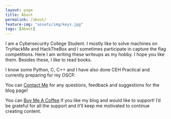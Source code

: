 ```yaml
---
layout: page
title: About
permalink: /about/
feature-img: "assets/img/keys.jpg"
tags: [About]
---
```


I am a Cybersecurity College Student. I mostly like to solve machines on TryHackMe and HackTheBox and I sometimes participate in capture the flag competitions. Here I am writing these writeups as my hobby. I hope you like them. Besides these, I like to read books.

I know some Python, C, C++ and I have also done CEH Practical and currently preparing for my OSCP.

You can [Contact Me](/contact/) for any questions, feedback and suggestions for the blog page!

[<script type="text/javascript" src="https://cdnjs.buymeacoffee.com/1.0.0/button.prod.min.js" data-name="bmc-button" data-slug="cybersapien" data-color="#FFDD00" data-emoji=""  data-font="Cookie" data-text="Buy me a coffee" data-outline-color="#000000" data-font-color="#000000" data-coffee-color="#ffffff" ></script>](https://www.buymeacoffee.com/cybersapien)

You can [Buy Me A Coffee](https://www.buymeacoffee.com/cybersapien) if you like my blog and would like to support! I’d be grateful for all the support and it’ll keep me motivated to continue creating content.
